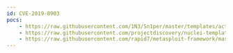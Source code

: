 ```yaml
---
id: CVE-2019-8903
pocs:
    - https://raw.githubusercontent.com/1N3/Sn1per/master/templates/active/CVE-2019-8903_-_Totaljs_Unathenticated_Directory_Traversal.sh
    - https://raw.githubusercontent.com/projectdiscovery/nuclei-templates/master/cves/CVE-2019-8903.yaml
    - https://raw.githubusercontent.com/rapid7/metasploit-framework/master/modules/auxiliary/scanner/http/totaljs_traversal.rb
---
```

